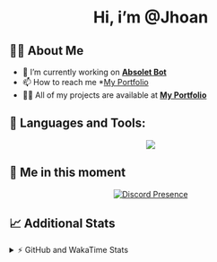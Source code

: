 <h1 align="center">Hi, i’m @Jhoan</h1>

## 🙋‍♂️ About Me

- 🔭 I’m currently working on **[Absolet Bot](https://strider.cloud)**
- 📫 How to reach me *[My Portfolio](https://jhoan.me/contact)
- 👨‍💻 All of my projects are available at **[My Portfolio](https://jhoan.me)**

## 🚀 Languages and Tools:
<p align="center">
  <a href="https://skillicons.dev">
    <img src="https://skillicons.dev/icons?i=js,ts,html,css,bootstrap,nodejs,express,vscode,neovim,vim,atom,cloudflare,git,github,discord,bots,linux,mongodb,nginx,redis,wordpress,heroku&perline=11" />
  </a>
</p>
  
## 👤 Me in this moment
<p align="center">
    <a href="https://discord.com/users/612460795124776960" target="_blank" rel="nofollow">
        <img src="https://lanyard-profile-readme.vercel.app/api/612460795124776960?idleMessage=Probably%20coding%20Absolet..." alt="Discord Presence" align="center">
    </a>
</p>

## 📈 Additional Stats
<details>
    <summary>⚡ GitHub and WakaTime Stats</summary>
    <br/>

<!--START_SECTION:waka-->
![Code Time](http://img.shields.io/badge/Code%20Time-634%20hrs%2023%20mins-blue)

**🐱 My GitHub Data** 

> 📦 175.6 kB Used in GitHub's Storage 
 > 
> 🏆 110 Contributions in the Year 2023
 > 
> 💼 Opted to Hire
 > 
> 📜 4 Public Repositories 
 > 
> 🔑 41 Private Repositories 
 > 
**I'm an Early 🐤** 

```text
🌞 Morning                100 commits         ██░░░░░░░░░░░░░░░░░░░░░░░   08.85 % 
🌆 Daytime                534 commits         ████████████░░░░░░░░░░░░░   47.26 % 
🌃 Evening                444 commits         ██████████░░░░░░░░░░░░░░░   39.29 % 
🌙 Night                  52 commits          █░░░░░░░░░░░░░░░░░░░░░░░░   04.60 % 
```
📅 **I'm Most Productive on Saturday** 

```text
Monday                   169 commits         ████░░░░░░░░░░░░░░░░░░░░░   14.96 % 
Tuesday                  189 commits         ████░░░░░░░░░░░░░░░░░░░░░   16.73 % 
Wednesday                181 commits         ████░░░░░░░░░░░░░░░░░░░░░   16.02 % 
Thursday                 126 commits         ███░░░░░░░░░░░░░░░░░░░░░░   11.15 % 
Friday                   164 commits         ████░░░░░░░░░░░░░░░░░░░░░   14.51 % 
Saturday                 195 commits         ████░░░░░░░░░░░░░░░░░░░░░   17.26 % 
Sunday                   106 commits         ██░░░░░░░░░░░░░░░░░░░░░░░   09.38 % 
```


📊 **This Week I Spent My Time On** 

```text
🕑︎ Time Zone: America/Bogota

💬 Programming Languages: 
TypeScript               14 hrs 42 mins      ██████████████████░░░░░░░   73.66 % 
YAML                     2 hrs 18 mins       ███░░░░░░░░░░░░░░░░░░░░░░   11.60 % 
EJS                      1 hr 17 mins        ██░░░░░░░░░░░░░░░░░░░░░░░   06.44 % 
JavaScript               56 mins             █░░░░░░░░░░░░░░░░░░░░░░░░   04.69 % 
JSON                     23 mins             ░░░░░░░░░░░░░░░░░░░░░░░░░   01.97 % 

🔥 Editors: 
VS Code                  19 hrs 57 mins      █████████████████████████   100.00 % 

🐱‍💻 Projects: 
smok                     12 hrs 59 mins      ████████████████░░░░░░░░░   65.05 % 
bloom                    3 hrs 35 mins       █████░░░░░░░░░░░░░░░░░░░░   18.01 % 
Absolet                  2 hrs 54 mins       ████░░░░░░░░░░░░░░░░░░░░░   14.58 % 
xd                       28 mins             █░░░░░░░░░░░░░░░░░░░░░░░░   02.37 % 

💻 Operating System: 
Linux                    19 hrs 57 mins      █████████████████████████   100.00 % 
```

**I Mostly Code in JavaScript** 

```text
JavaScript               17 repos            ██████████████░░░░░░░░░░░   56.67 % 
TypeScript               7 repos             ██████░░░░░░░░░░░░░░░░░░░   23.33 % 
Java                     3 repos             ██░░░░░░░░░░░░░░░░░░░░░░░   10.00 % 
SCSS                     1 repo              █░░░░░░░░░░░░░░░░░░░░░░░░   03.33 % 
CSS                      1 repo              █░░░░░░░░░░░░░░░░░░░░░░░░   03.33 % 
```




 Last Updated on 25/02/2023 03:00:38 UTC
<!--END_SECTION:waka-->
</details>
